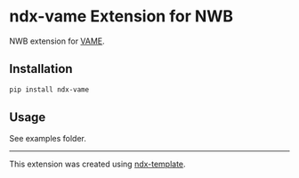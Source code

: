# ndx-vame Extension for NWB

NWB extension for [VAME](https://github.com/EthoML/VAME).

## Installation

```bash
pip install ndx-vame
```

## Usage

See examples folder.

---
This extension was created using [ndx-template](https://github.com/nwb-extensions/ndx-template).
